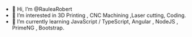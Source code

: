 - 👋 Hi, I’m @RauleaRobert
- 👀 I’m interested in 3D Printing , CNC Machining ,Laser cutting, Coding.
- 🌱 I’m currently learning JavaScript / TypeScript, Angular , NodeJS , PrimeNG , Bootstrap.

<!---
RauleaRobert/RauleaRobert is a ✨ special ✨ repository because its `README.md` (this file) appears on your GitHub profile.
You can click the Preview link to take a look at your changes.
--->
